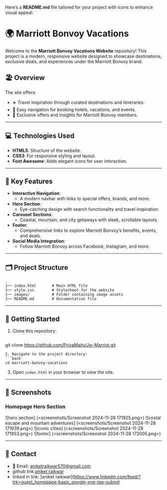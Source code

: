 Here’s a **README.md** file tailored for your project with icons to enhance visual appeal:
# 🌍 Marriott Bonvoy Vacations  
Welcome to the **Marriott Bonvoy Vacations Website** repository! This project is a modern, responsive website designed to showcase destinations, exclusive deals, and experiences under the Marriott Bonvoy brand.

## 🏖️ **Overview**  
The site offers:
- ✈️ Travel inspiration through curated destinations and itineraries.  
- 🏨 Easy navigation for booking hotels, vacations, and events.  
- 🌟 Exclusive offers and insights for Marriott Bonvoy members.  

---

## 💻 **Technologies Used**  
- **HTML5**: Structure of the website.  
- **CSS3**: For responsive styling and layout.  
- **Font Awesome**: Adds elegant icons for user interaction.  

---

## 📜 **Key Features**  
- **Interactive Navigation**:  
  - A modern navbar with links to special offers, brands, and more.  
- **Hero Section**:  
  - Eye-catching design with search functionality and travel inspiration.  
- **Carousel Sections**:  
  - Coastal, mountain, and city getaways with sleek, scrollable layouts.  
- **Footer**:  
  - Comprehensive links to explore Marriott Bonvoy’s benefits, events, and deals.  
- **Social Media Integration**:  
  - Follow Marriott Bonvoy across Facebook, Instagram, and more.  

---

## 🗂️ **Project Structure**  
```plaintext
.
├── index.html       # Main HTML file
├── style.css        # Stylesheet for the website
├── images/          # Folder containing image assets
├── README.md        # Documentation file
```

---

## 🚀 **Getting Started**  
1. Clone this repository:  
   ```bash
  git clone https://github.com/PriyaMaity/Jw-Marriot.git
   ```  
2. Navigate to the project directory:  
   ```bash
   cd marriott-bonvoy-vacations
   ```  
3. Open `index.html` in your browser to view the site.  

---

## 📸 **Screenshots**  
### Homepage Hero Section  

![hero section] (<screenshots/Screenshot 2024-11-28 171925.png>)
![costal escape and mountain adventures] (<screenshots/Screenshot 2024-11-28 171939.png>)
![iconic cities] (<screenshots/Screenshot 2024-11-28 171953.png>)
![footer] (<screenshots/Screenshot 2024-11-28 172005.png>)

---

## 💬 **Contact**  
- 📧 Email: [aniketraikwar570@gmail.com](mailto:aniketraikwar570@gmail.com)  
- github link:[aniket raikwar](https://github.com/aniketraikwar570)
- linked in link: [aniket raikwar](https://www.linkedin.com/feed/?trk=guest_homepage-basic_google-one-tap-submit